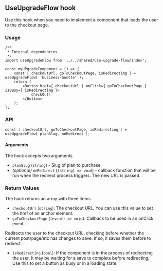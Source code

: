 ## UseUpgradeFlow hook

Use this hook when you need to implement a component that leads the user to the checkout page.

### Usage

```es6
/**
 * Internal dependencies
 */
import useUpgradeFlow from '../../shared/use-upgrade-flow/index';

const myUPgradeComponent = () => {
	const [ checkoutUrl, goToCheckoutPage, isRedirecting ] = useUpgradeFlow( 'business-bundle' );
	return (
		<Button href={ checkoutUrl } onClick={ goToCheckoutPage } isBusy={ isRedirecting }>
			CheckOut!
		</Button>
	);
};
```

### API

`const [ checkoutUrl, goToCheckoutPage, isRedirecting ] = useUpgradeFlow( planSlug, onRedirect );`

#### Arguments

The hook accepts two arguments.

- `planSlug` (`string`) - Slug of plan to purchase
- _(optional)_ `onRedirect` (`(string) => void`) - callback function that will
  be run when the redirect process triggers. The new URL is passed.

### Return Values

The hook returns an array with three items.

- `checkoutUrl` (`string`): The checkout URL. You can use this value to set the href of an anchor element.
- `goToCheckoutPage` (`(event) => void`): Callback to be used in an onClick event.

Redirects the user to the checkout URL, checking before whether the current
post/page/etc has changes to save. If so, it saves them before to redirect.

- `isRedirecting` (`bool`): If the component is in the process of redirecting the
  user. It may be waiting for a save to complete before redirecting. Use
  this to set a button as busy or in a loading state.
